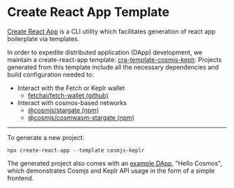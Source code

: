 # Create React App Template

[Create React App](https://create-react-app.dev) is a CLI utility which facilitates
generation of react app boilerplate via templates.

In order to expedite distributed application (DApp) development, we maintain a create-react-app template: [cra-template-cosmjs-keplr](https://github.com/fetchai/cra-template-cosmjs-keplr).
Projects generated from this template include all the necessary dependencies and build configuration needed to:

- Interact with the Fetch or Keplr wallet
    - [fetchai/fetch-wallet (github)](https://github.com/fetchai/fetch-wallet/blob/master/packages/provider/src/core.ts#L43)
- Interact with cosmos-based networks
    - [@cosmjs/stargate (npm)](https://www.npmjs.com/package/@cosmjs/stargate)
    - [@cosmjs/cosmwasm-stargate (npm)](https://www.npmjs.com/package/@cosmjs/cosmwasm-stargate)


---

To generate a new project:

```
npx create-react-app --template cosmjs-keplr
```

The generated project also comes with an [example DApp](./example_dapp), "Hello Cosmos", which demonstrates Cosmjs and Keplr API usage in the form of a simple frontend.
